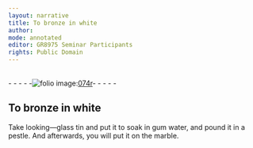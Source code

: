 ```yaml
---
layout: narrative
title: To bronze in white
author:
mode: annotated
editor: GR8975 Seminar Participants
rights: Public Domain
---
```


 <br/>- - - - -<a href="http://gallica.bnf.fr/ark:/12148/btv1b10500001g/f153.image"><img src="assets/photo-icon.png" alt="folio image: " style="display:inline-block; margin-bottom:-3px;">074r</a>- - - - - <br/> 
## To bronze in white

 
Take looking—glass tin and put it to soak in gum water, and pound it in a pestle. And afterwards, you will put it on the marble.
 